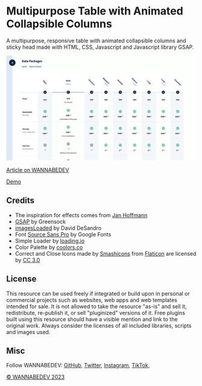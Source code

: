 # Multipurpose Table with Animated Collapsible Columns

A multipurpose, responsive table with animated collapsible columns and sticky head made with HTML, CSS, Javascript and Javascript library GSAP. 

![Multipurpose Table with Animated Collapsible Columns](/assets/img/multipurpose-table-with-animated-collapsible-columns.png)

[Article on WANNABEDEV](https://wannabedev.io/tutorials/multipurpose-table-with-animated-collapsible-columns)

[Demo](https://wannabedev.io/_posts/multipurpose-table-with-animated-collapsible-columns/demo/index.html)

## Credits
- The inspiration for effects comes from [Jan Hoffmann](https://dribbble.com/shots/4879622-Insurance-mobile-website-table-view)
- [GSAP](https://greensock.com) by Greensock
- [imagesLoaded](https://imagesloaded.desandro.com/) by David DeSandro
- Font [Source Sans Pro](https://fonts.google.com/specimen/Source+Sans+Pro) by Google Fonts
- Simple Loader by [loading.io](https://loading.io/css/)
- Color Palette by [coolors.co](https://coolors.co/)
- Correct and Close Icons made by [Smashicons](https://www.flaticon.com/authors/smashicons) from [Flaticon](https://www.flaticon.com/) are licensed by [CC 3.0](http://creativecommons.org/licenses/by/3.0/)

## License
This resource can be used freely if integrated or build upon in personal or commercial projects such as websites, web apps and web templates intended for sale. It is not allowed to take the resource "as-is" and sell it, redistribute, re-publish it, or sell "pluginized" versions of it. Free plugins built using this resource should have a visible mention and link to the original work. Always consider the licenses of all included libraries, scripts and images used.

## Misc

Follow WANNABEDEV: [GitHub](https://github.com/wannabedevio), [Twitter](https://twitter.com/wannabedev_io), [Instagram](https://www.instagram.com/wannabedev.io/), [TikTok](https://www.tiktok.com/@wannabedev.io), 

[© WANNABEDEV 2023](https://wannabedev.io)
